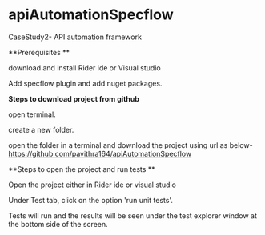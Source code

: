# apiAutomationSpecflow

CaseStudy2- API automation framework


**Prerequisites **

download and install Rider ide or Visual studio 

Add specflow plugin and add nuget packages.


**Steps to download project from github**

open terminal. 

create a new folder.

open the folder in a terminal and download the project using url as below-
https://github.com/pavithra164/apiAutomationSpecflow


**Steps to open the project and run tests **

Open the project either in Rider ide or visual studio

Under Test tab, click on the option 'run unit tests'.

Tests will run and the results will be seen under the test explorer window at the bottom side of the screen.
